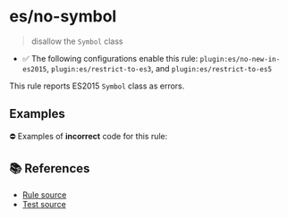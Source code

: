 # es/no-symbol
> disallow the `Symbol` class

- ✅ The following configurations enable this rule: `plugin:es/no-new-in-es2015`, `plugin:es/restrict-to-es3`, and `plugin:es/restrict-to-es5`

This rule reports ES2015 `Symbol` class as errors.

## Examples

⛔ Examples of **incorrect** code for this rule:

<eslint-playground type="bad" code="/*eslint es/no-symbol: error */
let s = Symbol(&quot;s&quot;)
" />

## 📚 References

- [Rule source](https://github.com/mysticatea/eslint-plugin-es/blob/v3.0.1/lib/rules/no-symbol.js)
- [Test source](https://github.com/mysticatea/eslint-plugin-es/blob/v3.0.1/tests/lib/rules/no-symbol.js)

